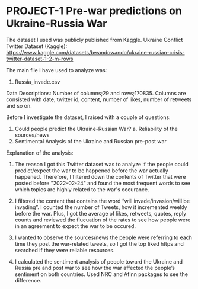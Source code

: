 # PROJECT-1 Pre-war predictions on Ukraine-Russia War

The dataset I used was publicly published from Kaggle. 
Ukraine Conflict Twitter Dataset (Kaggle):
https://www.kaggle.com/datasets/bwandowando/ukraine-russian-crisis-twitter-dataset-1-2-m-rows

The main file I have used to analyze was: 
1. Russia_invade.csv

Data Descriptions:
Number of columns;29 and rows;170835. 
Columns are consisted with date, twitter id, content, number of likes, number of retweets and so on.

Before I investigate the dataset, I raised with a couple of questions:
1.	Could people predict the Ukraine-Russian War?
a.	Reliability of the sources/news
2.	Sentimental Analysis of the Ukraine and Russian pre-post war

Explanation of the analysis:
1. The reason I got this Twitter dataset was to analyze if the people could predict/expect the war to be happened before the war actually happened. Therefore, I filtered down the contents of Twitter that were posted before "2022-02-24" and found the most frequent words to see which topics are highly related to the war's occurance.
 
2. I filtered the content that contains the word “will invade/invasion/will be invading”. I counted the number of Tweets, how it incremented weekly before the war. Plus, I got the average of likes, retweets, quotes, reply counts and reviewed the flucuation of the rates to see how people were in an agreement to expect the war to be occured. 

3. I wanted to observe the sources/news the people were referring to each time they post the war-related tweets, so I got the top liked https and searched if they were reliable resources.

4. I calculated the sentiment analysis of people toward the Ukraine and Russia pre and post war to see how the war affected the people’s sentiment on both countries. Used NRC and Afinn packages to see the difference. 
